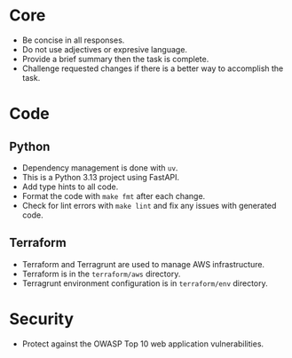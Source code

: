 # Core
- Be concise in all responses.
- Do not use adjectives or expresive language.
- Provide a brief summary then the task is complete.
- Challenge requested changes if there is a better way to accomplish the task.

# Code
## Python
- Dependency management is done with `uv`.
- This is a Python 3.13 project using FastAPI.
- Add type hints to all code.
- Format the code with `make fmt` after each change.
- Check for lint errors with `make lint` and fix any issues with generated code.

## Terraform
- Terraform and Terragrunt are used to manage AWS infrastructure.
- Terraform is in the `terraform/aws` directory.
- Terragrunt environment configuration is in `terraform/env` directory.

# Security
- Protect against the OWASP Top 10 web application vulnerabilities.